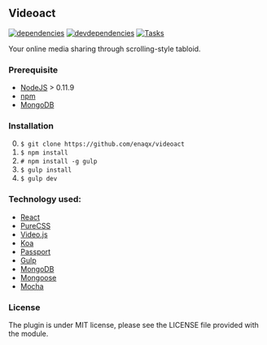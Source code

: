 ## Videoact

[![dependencies][deps.img]][deps.url]
[![devdependencies][devdeps.img]][devdeps.url]
[![Tasks][waffle.img]][waffle.url]

Your online media sharing through scrolling-style tabloid.

### Prerequisite
* [NodeJS](http://nodejs.org/download/) > 0.11.9
* [npm](https://www.npmjs.org/)
* [MongoDB](http://www.mongodb.org/downloads)

### Installation
0. ` $ git clone https://github.com/enaqx/videoact `
0. ` $ npm install `
0. ` # npm install -g gulp `
0. ` $ gulp install `
0. ` $ gulp dev `


### Technology used:
* [React](http://facebook.github.io/react/)
* [PureCSS](http://purecss.io/)
* [Video.js](http://www.videojs.com/)
* [Koa](http://koajs.com/)
* [Passport](http://passportjs.org/)
* [Gulp](http://gulpjs.com/)
* [MongoDB](http://www.mongodb.org/)
* [Mongoose](http://mongoosejs.com/)
* [Mocha](http://mochajs.org/)

### License

The plugin is under MIT license, please see the LICENSE file provided with the module.

[deps.img]: https://david-dm.org/enaqx/videoact.svg
[deps.url]: https://david-dm.org/enaqx/videoact
[devdeps.img]: https://david-dm.org/enaqx/videoact/dev-status.svg
[devdeps.url]: https://david-dm.org/enaqx/videoact#info=devDependencies
[waffle.img]: https://badge.waffle.io/enaqx/videoact.png?label=ready&title=Ready
[waffle.url]: https://waffle.io/enaqx/videoact
